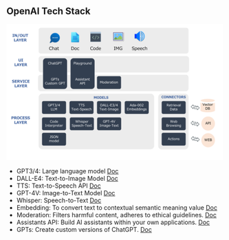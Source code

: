 
## OpenAI Tech Stack

<img src="https://github.com/jingwora/Generative-AI-Ultimate-Resources/blob/main/images/Openai-Resources/OpenAI-tech-stack.png?raw=true" width="900"/>

- GPT3/4: Large language model  [Doc](https://platform.openai.com/docs/guides/text-generation)
- DALL-E4: Text-to-Image Model  [Doc](https://platform.openai.com/docs/models/dall-e)
- TTS: Text-to-Speech API  [Doc](https://platform.openai.com/docs/models/tts)
- GPT-4V: Image-to-Text Model  [Doc](https://platform.openai.com/docs/guides/vision)
- Whisper: Speech-to-Text  [Doc](https://platform.openai.com/docs/models/whisper)
- Embedding: To convert text to contextual semantic meaning value  [Doc](https://platform.openai.com/docs/models/embeddings)
- Moderation: Filters harmful content, adheres to ethical guidelines. [Doc](https://platform.openai.com/docs/guides/moderation)
- Assistants API: Build AI assistants within your own applications. [Doc](https://platform.openai.com/docs/assistants/overview/agents)
- GPTs:  Create custom versions of ChatGPT. [Doc](https://platform.openai.com/docs/plugins/introduction)
